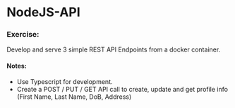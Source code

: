 # NodeJS-API

### Exercise:

Develop and serve 3 simple REST API Endpoints from a docker container.

#### Notes:
* Use Typescript for development.
* Create a POST / PUT / GET API call to create, update and get profile info (First Name, Last Name, DoB, Address)
